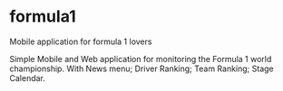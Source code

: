 # formula1

Mobile application for formula 1 lovers

Simple Mobile and Web application for monitoring the Formula 1 world championship. 
With News menu;
Driver Ranking;
Team Ranking;
Stage Calendar.
